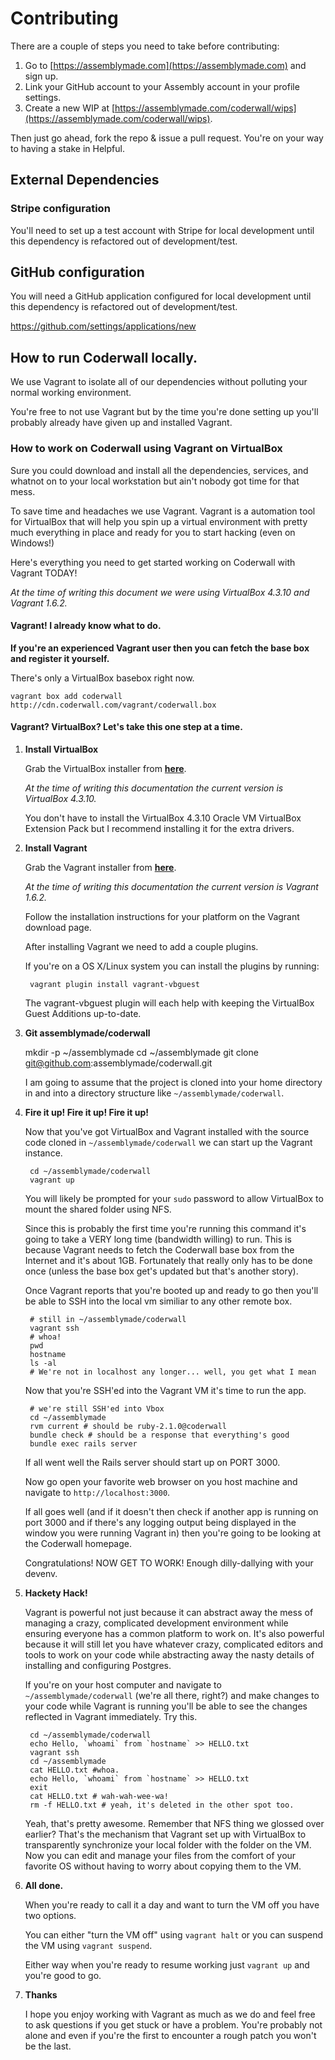 # Contributing

There are a couple of steps you need to take before contributing:

1. Go to [https://assemblymade.com](https://assemblymade.com) and sign up.
2. Link your GitHub account to your Assembly account in your profile settings.
3. Create a new WIP at [https://assemblymade.com/coderwall/wips](https://assemblymade.com/coderwall/wips).

Then just go ahead, fork the repo & issue a pull request. You're on your way to having a stake in Helpful.

## External Dependencies

### Stripe configuration

You'll need to set up a test account with Stripe for local development until this dependency is refactored out of development/test.

## GitHub configuration

You will need a GitHub application configured for local development until this dependency is refactored out of development/test.

https://github.com/settings/applications/new

## How to run Coderwall locally.

We use Vagrant to isolate all of our dependencies without polluting your normal working environment.

You're free to not use Vagrant but by the time you're done setting up you'll probably already have given up and installed Vagrant.

### How to work on Coderwall using Vagrant on VirtualBox

Sure you could download and install all the dependencies, services, and whatnot
on to your local workstation but ain't nobody got time for that mess.

To save time and headaches we use Vagrant. Vagrant is a automation tool for
VirtualBox that will help you spin up a virtual environment with pretty much
everything in place and ready for you to start hacking (even on Windows!)

Here's everything you need to get started working on Coderwall with Vagrant TODAY!

*At the time of writing this document we were using VirtualBox 4.3.10 and Vagrant 1.6.2.*

#### Vagrant! I already know what to do.

__If you're an experienced Vagrant user then you can fetch the base box and register it yourself.__

There's only a VirtualBox basebox right now.

    vagrant box add coderwall http://cdn.coderwall.com/vagrant/coderwall.box

#### Vagrant? VirtualBox? Let's take this one step at a time.

1. **Install VirtualBox**

    Grab the VirtualBox installer from **[here](https://www.virtualbox.org/wiki/Downloads)**.

    _At the time of writing this documentation the current version is VirtualBox 4.3.10._

    You don't have to install the VirtualBox 4.3.10 Oracle VM VirtualBox Extension Pack
    but I recommend installing it for the extra drivers.

2. **Install Vagrant**

    Grab the Vagrant installer from **[here](http://www.vagrantup.com/downloads.html)**.

    _At the time of writing this documentation the current version is Vagrant 1.6.2._

    Follow the installation instructions for your platform on the Vagrant download page.

    After installing Vagrant we need to add a couple plugins.

    If you're on a OS X/Linux system you can install the plugins by running:

        vagrant plugin install vagrant-vbguest

    The vagrant-vbguest plugin will each help with keeping the VirtualBox Guest Additions up-to-date.

3. **Git assemblymade/coderwall**

    mkdir -p ~/assemblymade
    cd ~/assemblymade
    git clone git@github.com:assemblymade/coderwall.git

    I am going to assume that the project is cloned into your home directory in
    and into a directory structure like `~/assemblymade/coderwall`.

4. **Fire it up! Fire it up! Fire it up!**

    Now that you've got VirtualBox and Vagrant installed with the source code
    cloned in `~/assemblymade/coderwall` we can start up the Vagrant instance.

        cd ~/assemblymade/coderwall
        vagrant up

    You will likely be prompted for your `sudo` password to allow VirtualBox
    to mount the shared folder using NFS.

    Since this is probably the first time you're running this command it's going
    to take a VERY long time (bandwidth willing) to run. This is because Vagrant
    needs to fetch the Coderwall base box from the Internet and it's about 1GB.
    Fortunately that really only has to be done once (unless the base box get's
    updated but that's another story).

    Once Vagrant reports that you're booted up and ready to go then you'll be
    able to SSH into the local vm similiar to any other remote box.

        # still in ~/assemblymade/coderwall
        vagrant ssh
        # whoa!
        pwd
        hostname
        ls -al
        # We're not in localhost any longer... well, you get what I mean

    Now that you're SSH'ed into the Vagrant VM it's time to run the app.

        # we're still SSH'ed into Vbox
        cd ~/assemblymade
        rvm current # should be ruby-2.1.0@coderwall
        bundle check # should be a response that everything's good
        bundle exec rails server

    If all went well the Rails server should start up on PORT 3000.

    Now go open your favorite web browser on you host machine and
    navigate to `http://localhost:3000`.

    If all goes well (and if it doesn't then check if another app is
    running on port 3000 and if there's any logging output being displayed
    in the window you were running Vagrant in) then you're going to be
    looking at the Coderwall homepage.

    Congratulations! NOW GET TO WORK! Enough dilly-dallying with your devenv.

5. **Hackety Hack!**

    Vagrant is powerful not just because it can abstract away the mess of
    managing a crazy, complicated development environment while ensuring everyone
    has a common platform to work on. It's also powerful because it will still
    let you have whatever crazy, complicated editors and tools to work on your
    code while abstracting away the nasty details of installing and configuring Postgres.

    If you're on your host computer and navigate to `~/assemblymade/coderwall` (we're all there, right?)
    and make changes to your code while Vagrant is running you'll be able to see the changes
    reflected in Vagrant immediately. Try this.

        cd ~/assemblymade/coderwall
        echo Hello, `whoami` from `hostname` >> HELLO.txt
        vagrant ssh
        cd ~/assemblymade
        cat HELLO.txt #whoa.
        echo Hello, `whoami` from `hostname` >> HELLO.txt
        exit
        cat HELLO.txt # wah-wah-wee-wa!
        rm -f HELLO.txt # yeah, it's deleted in the other spot too.

    Yeah, that's pretty awesome. Remember that NFS thing we glossed over earlier? That's
    the mechanism that Vagrant set up with VirtualBox to transparently synchronize your
    local folder with the folder on the VM. Now you can edit and manage your files from
    the comfort of your favorite OS without having to worry about copying them to the VM.

6. **All done.**

    When you're ready to call it a day and want to turn the VM off you have two options.

    You can either "turn the VM off" using `vagrant halt` or you can suspend the VM using `vagrant suspend`.

    Either way when you're ready to resume working just `vagrant up` and you're good to go.

7. **Thanks**

    I hope you enjoy working with Vagrant as much as we do and feel free to ask questions
    if you get stuck or have a problem. You're probably not alone and even if you're the
    first to encounter a rough patch you won't be the last.
